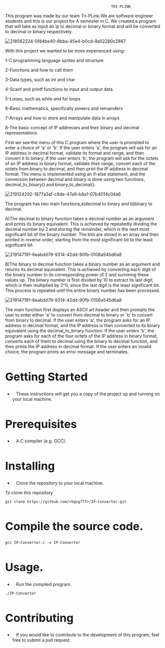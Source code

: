                                                     TRI-PLINK

This program was made by our team Tri-PLink.We are software engineer students and this is our project for A semester in C.
We created a program that will take as input an ip to decimal or binary format and will be converted to decimal or binary
respectively.

![218562224-5f84be40-8bba-45e4-b0cd-9a52280c2867](https://user-images.githubusercontent.com/116751641/219417315-33b12c44-3a79-495f-91e1-2b45237448a1.png)




With this project we wanted to be more experienced using:

1-C programming language syntax and structure

2-Functions and how to call them

3-Data types, such as int and char

4-Scanf and printf functions to input and output data

5-Loops, such as while and for loops

6-Basic mathematics, specifically powers and remainders

7-Arrays and how to store and manipulate data in arrays

8-The basic concept of IP addresses and their binary and decimal representations

First we see the menu of this C program where the user is prompted to enter a choice of 'a' or 'b'. If the user enters 'a', the program will ask for an IP address in decimal format, validate its format and range, and then convert it to binary. If the user enters 'b', the program will ask for the octets of an IP address in binary format, validate their range, convert each of the octets from binary to decimal, and then print the IP address in decimal format. The menu is implemented using an if-else statement, and the conversion between decimal and binary is done using two functions, decimal_to_binary() and binary_to_decimal().


![219124202-1877a3af-c9de-47a9-b8a1-07b4014c04a6](https://user-images.githubusercontent.com/116751641/219417454-0613f413-bad2-497f-9925-1df7099b934a.png)



The program has two main functions,a)decimal to binary  and b)binary to decimal.

A)The decimal to binary function takes a decimal number as an argument and prints its binary equivalent. This is achieved by repeatedly dividing the decimal number by 2 and storing the remainder, which is the next most significant bit of the binary number. The bits are stored in an array and then printed in reverse order, starting from the most significant bit to the least significant bit.


![219147191-6eabdd79-9314-42dd-90fb-0106a545d6a8](https://user-images.githubusercontent.com/116751641/219417510-e4e2759d-6227-4c58-90d9-b17a6b5b11f7.png)





B)The binary to decimal function takes a binary number as an argument and returns its decimal equivalent. This is achieved by converting each digit of the binary number to its corresponding power of 2 and summing these values up. The binary number is first divided by 10 to extract its last digit, which is then multiplied by 2^0, since the last digit is the least significant bit. This process is repeated until the entire binary number has been processed.


![219147191-6eabdd79-9314-42dd-90fb-0106a545d6a8](https://user-images.githubusercontent.com/116751641/219422553-8e1ce5f6-3e6b-4a08-8e8e-16ea1a11daf7.png)





The main function first displays an ASCII art header and then prompts the user to enter either 'a' to convert from decimal to binary or 'b' to convert from binary to decimal. If the user enters 'a', the program asks for an IP address in decimal format, and the IP address is then converted to its binary equivalent using the decimal_to_binary function. If the user enters 'b', the program asks for each of the four octets of the IP address in binary format, converts each of them to decimal using the binary to decimal function, and then prints the IP address in decimal format. If the user enters an invalid choice, the program prints an error message and terminates.


<h1 style="font-size:36px">Getting Started</h1>

- &nbsp;&nbsp;&nbsp;These instructions will get you a copy of the project up and running on your local machine.

<h1 style="font-size:36px">Prerequisites</h2>

- &nbsp;&nbsp;&nbsp;A C compiler (e.g. GCC).


<h1 style="font-size:36px">Installing</h3>

- &nbsp;&nbsp;&nbsp;Clone the repository to your local machine.

To clone this repository

```
git clone https://github.com/<Vgvg777>/IP-Converter.git
```

<h1 style="font-size:36px">Compile the source code.</h4>

```
gcc IP-Converter.c -o IP-Converter
```

<h1 style="font-size:36px">Usage.</h5>

- &nbsp;&nbsp;&nbsp;Run the compiled program.

```
./IP-Converter
```

<h1 style="font-size:36px">Contributing</h5>

- &nbsp;&nbsp;&nbsp;If you would like to contribute to the development of this program, feel free to submit a pull request.


